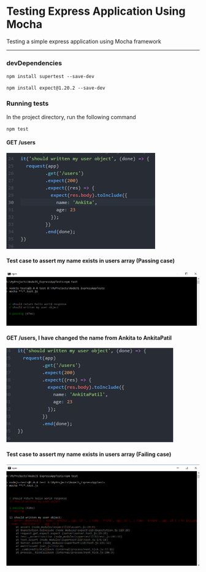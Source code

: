 # Testing Express Application Using Mocha
Testing a simple express application using Mocha framework
<hr>

### devDependencies

```
npm install supertest --save-dev
```

```
npm install expect@1.20.2 --save-dev
```

### Running tests 

In the project directory, run the following command

```
npm test
```

#### GET /users
<img src="https://github.com/patilankita79/TestingExpressApplicationUsingMocha/blob/master/Screenshots/1.png" />

#### Test case to assert my name exists in users array (Passing case)
<img src="https://github.com/patilankita79/TestingExpressApplicationUsingMocha/blob/master/Screenshots/2.png" />

#### GET /users, I have changed the name from Ankita to AnkitaPatil
<img src="https://github.com/patilankita79/TestingExpressApplicationUsingMocha/blob/master/Screenshots/3.png" />

#### Test case to assert my name exists in users array (Failing case)
<img src="https://github.com/patilankita79/TestingExpressApplicationUsingMocha/blob/master/Screenshots/4.png" />
